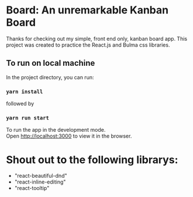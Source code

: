 # Board: An unremarkable Kanban Board

Thanks for checking out my simple, front end only, kanban board app.
This project was created to practice the React.js and Bulma css libraries.

## To run on local machine

In the project directory, you can run:

### `yarn install`

followed by

### `yarn run start`

To run the app in the development mode.\
Open [http://localhost:3000](http://localhost:3000) to view it in the browser.

# Shout out to the following librarys:

* "react-beautiful-dnd"
* "react-inline-editing"
* "react-tooltip"
